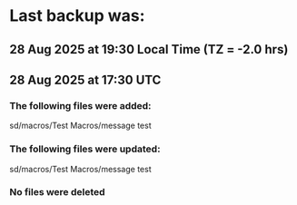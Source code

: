 # Last backup was:
## 28 Aug 2025 at 19:30 Local Time (TZ = -2.0 hrs)  
## 28 Aug 2025 at 17:30 UTC 

### The following files were added:
sd/macros/Test Macros/message test<br>
### The following files were updated:
sd/macros/Test Macros/message test<br>
### No files were deleted 
